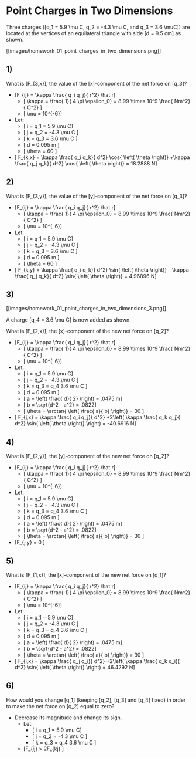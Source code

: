 # Point Charges in Two Dimensions

Three charges (\[q_1 = 5.9 \mu C, q_2 = -4.3 \mu C, and q_3 = 3.6 \muC\]) 
are located at the vertices of an equilateral triangle with 
side \[d = 9.5 cm\] as shown.

[[images/homework_01_point_charges_in_two_dimensions.png]]

## 1)

 What is \[F_{3,x}\], the value of the \[x\]-component of the net force on \[q_3\]?


* \[F_{ij} = \kappa \frac{ q_i q_j}{ r^2} \hat r\]
  * \[ \kappa = \frac{ 1}{ 4 \pi \epsilon_0} = 8.99 \times 10^9 \frac{ Nm^2}{ C^2} \]
  * \[ \mu = 10^{-6}\]
* Let:
  * \[ i = q_1 = 5.9 \mu C\]
  * \[ j = q_2 = -4.3 \mu C \]
  * \[ k = q_3 = 3.6 \mu C \]
  * \[ d = 0.095 m \]
  * \[ \theta = 60 \]
* \[ F_{k,x} = \kappa \frac{ q_i q_k}{ d^2} \cos{ \left( \theta \right)} +\kappa \frac{ q_j q_k}{ d^2} \cos{ \left( \theta \right)} = 18.2888 N\]

## 2)

What is \[F_{3,y}\], the value of the \[y\]-component of the net force on \[q_3\]?

* \[F_{ij} = \kappa \frac{ q_i q_j}{ r^2} \hat r\]
  * \[ \kappa = \frac{ 1}{ 4 \pi \epsilon_0} = 8.99 \times 10^9 \frac{ Nm^2}{ C^2} \]
  * \[ \mu = 10^{-6}\]
* Let:
  * \[ i = q_1 = 5.9 \mu C\]
  * \[ j = q_2 = -4.3 \mu C \]
  * \[ k = q_3 = 3.6 \mu C \]
  * \[ d = 0.095 m \]
  * \[ \theta = 60 \]
* \[ F_{k,y} = \kappa \frac{ q_i q_k}{ d^2} \sin{ \left( \theta \right)} - \kappa \frac{ q_j q_k}{ d^2} \sin{ \left( \theta \right)} = 4.96896 N\]

## 3)

[[images/homework_01_point_charges_in_two_dimensions_3.png]]

A charge \[q_4 = 3.6 \mu C\] is now added as shown.

What is \[F_{2,x}\], the \[x\]-component of the new net force on \[q_2\]?

* \[F_{ij} = \kappa \frac{ q_i q_j}{ r^2} \hat r\]
  * \[ \kappa = \frac{ 1}{ 4 \pi \epsilon_0} = 8.99 \times 10^9 \frac{ Nm^2}{ C^2} \]
  * \[ \mu = 10^{-6}\]
* Let:
  * \[ i = q_1 = 5.9 \mu C\]
  * \[ j = q_2 = -4.3 \mu C \]
  * \[ k = q_3 = q_4 3.6 \mu C \]
  * \[ d = 0.095 m \]
  * \[ a = \left( \frac{ d}{ 2} \right) = .0475 m\]
  * \[ b = \sqrt{d^2 - a^2} = .0822\]
  * \[ \theta = \arctan{ \left( \frac{ a}{ b} \right)} = 30 \]
* \[ F_{j,x} = \kappa \frac{ q_i q_j}{ d^2} +2\left( \kappa \frac{ q_k q_j}{ d^2} \sin{ \left( \theta \right)} \right) = -40.6916 N\]

## 4)

What is \[F_{2,y}\], the \[y\]-component of the new net force on \[q_2\]?

* \[F_{ij} = \kappa \frac{ q_i q_j}{ r^2} \hat r\]
  * \[ \kappa = \frac{ 1}{ 4 \pi \epsilon_0} = 8.99 \times 10^9 \frac{ Nm^2}{ C^2} \]
  * \[ \mu = 10^{-6}\]
* Let:
  * \[ i = q_1 = 5.9 \mu C\]
  * \[ j = q_2 = -4.3 \mu C \]
  * \[ k = q_3 = q_4 3.6 \mu C \]
  * \[ d = 0.095 m \]
  * \[ a = \left( \frac{ d}{ 2} \right) = .0475 m\]
  * \[ b = \sqrt{d^2 - a^2} = .0822\]
  * \[ \theta = \arctan{ \left( \frac{ a}{ b} \right)} = 30 \]
* \[F_{j,y} = 0 \]

## 5)

What is \[F_{1,x}\], the \[x\]-component of the new net force on \[q_1\]?

* \[F_{ij} = \kappa \frac{ q_i q_j}{ r^2} \hat r\]
  * \[ \kappa = \frac{ 1}{ 4 \pi \epsilon_0} = 8.99 \times 10^9 \frac{ Nm^2}{ C^2} \]
  * \[ \mu = 10^{-6}\]
* Let:
  * \[ i = q_1 = 5.9 \mu C\]
  * \[ j = q_2 = -4.3 \mu C \]
  * \[ k = q_3 = q_4 3.6 \mu C \]
  * \[ d = 0.095 m \]
  * \[ a = \left( \frac{ d}{ 2} \right) = .0475 m\]
  * \[ b = \sqrt{d^2 - a^2} = .0822\]
  * \[ \theta = \arctan{ \left( \frac{ a}{ b} \right)} = 30 \]
* \[ F_{i,x} = \kappa \frac{ q_j q_i}{ d^2} +2\left( \kappa \frac{ q_k q_i}{ d^2} \sin{ \left( \theta \right)} \right) = 46.4292 N\]

## 6)

How would you change \[q_1\] (keeping \[q_2\], \[q_3\] and \[q_4\] fixed) in order to make the net force on \[q_2\] equal to zero?

* Decrease its magnitude and change its sign.
  * Let:
      * \[ i = q_1 = 5.9 \mu C\]
      * \[ j = q_2 = -4.3 \mu C \]
      * \[ k = q_3 = q_4 3.6 \mu C \]
  * \[F_{ij} \> 2F_{kj} \]
